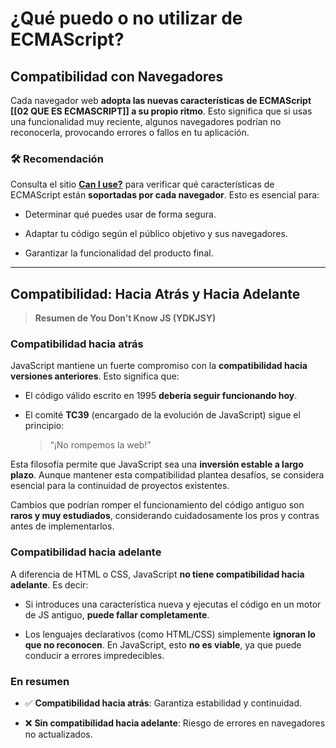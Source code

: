 # ¿Qué puedo o no utilizar de ECMAScript?

## Compatibilidad con Navegadores

Cada navegador web **adopta las nuevas características de ECMAScript [[02 QUE ES ECMASCRIPT]] a su propio ritmo**. Esto significa que si usas una funcionalidad muy reciente, algunos navegadores podrían no reconocerla, provocando errores o fallos en tu aplicación.

### 🛠 Recomendación

Consulta el sitio [**Can I use?**](https://caniuse.com/) para verificar qué características de ECMAScript están **soportadas por cada navegador**. Esto es esencial para:

- Determinar qué puedes usar de forma segura.

- Adaptar tu código según el público objetivo y sus navegadores.

- Garantizar la funcionalidad del producto final.

---

## Compatibilidad: Hacia Atrás y Hacia Adelante

> **Resumen de You Don’t Know JS (YDKJSY)**

### Compatibilidad hacia atrás

JavaScript mantiene un fuerte compromiso con la **compatibilidad hacia versiones anteriores**. Esto significa que:

- El código válido escrito en 1995 **debería seguir funcionando hoy**.

- El comité **TC39** (encargado de la evolución de JavaScript) sigue el principio:

    > “¡No rompemos la web!”

Esta filosofía permite que JavaScript sea una **inversión estable a largo plazo**. Aunque mantener esta compatibilidad plantea desafíos, se considera esencial para la continuidad de proyectos existentes.

Cambios que podrían romper el funcionamiento del código antiguo son **raros y muy estudiados**, considerando cuidadosamente los pros y contras antes de implementarlos.

### Compatibilidad hacia adelante

A diferencia de HTML o CSS, JavaScript **no tiene compatibilidad hacia adelante**. Es decir:

- Si introduces una característica nueva y ejecutas el código en un motor de JS antiguo, **puede fallar completamente**.

- Los lenguajes declarativos (como HTML/CSS) simplemente **ignoran lo que no reconocen**. En JavaScript, esto **no es viable**, ya que puede conducir a errores impredecibles.

### En resumen

- ✅ **Compatibilidad hacia atrás**: Garantiza estabilidad y continuidad.

- ❌ **Sin compatibilidad hacia adelante**: Riesgo de errores en navegadores no actualizados.
